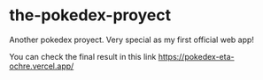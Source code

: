 # the-pokedex-proyect
Another pokedex proyect. Very special as my first official web app!

You can check the final result in this link https://pokedex-eta-ochre.vercel.app/
